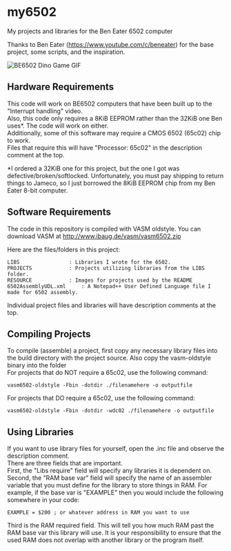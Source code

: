 # my6502
 My projects and libraries for the Ben Eater 6502 computer

Thanks to Ben Eater (https://www.youtube.com/c/beneater) for the base project, some scripts, and the inspiration.

![BE6502 Dino Game GIF](RESOURCE/BE6502Dino.gif)

## Hardware Requirements
This code will work on BE6502 computers that have been built up to the "Interrupt handling" video.  
Also, this code only requires a 8KiB EEPROM rather than the 32KiB one Ben uses*. The code will work on either.  
Additionally, some of this software may require a CMOS 6502 (65c02) chip to work.  
Files that require this will have "Processor: 65c02" in the description comment at the top.

*I ordered a 32KiB one for this project, but the one I got was defective/broken/softlocked. Unfortunately, you must pay shipping to return things to Jameco, so I just borrowed the 8KiB EEPROM chip from my Ben Eater 8-bit computer.
## Software Requirements
The code in this repository is compiled with VASM oldstyle. You can download VASM at http://www.ibaug.de/vasm/vasm6502.zip

Here are the files/folders in this project:
```
LIBS				: Libraries I wrote for the 6502.
PROJECTS			: Projects utilizing libraries from the LIBS folder.
RESOURCE			: Images for projects used by the README
6502AssemblyUDL.xml	    : A Notepad++ User Defined Language file I made for 6502 assembly.
```
Individual project files and libraries will have description comments at the top.

## Compiling Projects
To compile (assemble) a project, first copy any necessary library files into the build directory with the project source. Also copy the vasm-oldstyle binary into the folder  
For projects that do NOT require a 65c02, use the following command:
```
vasm6502-oldstyle -Fbin -dotdir ./filenamehere -o outputfile
```
For projects that DO require a 65c02, use the following command:
```
vasm6502-oldstyle -Fbin -dotdir -wdc02 ./filenamehere -o outputfile
```

## Using Libraries
If you want to use library files for yourself, open the .inc file and observe the description comment.  
There are three fields that are important.  
First, the "Libs require" field will specify any libraries it is dependent on.
Second, the "RAM base var" field will specify the name of an assembler variable that you must define for the library to store things in RAM. For example, if the base var is "EXAMPLE" then you would include the following somewhere in your code:
```
EXAMPLE = $200 ; or whatever address in RAM you want to use
```
Third is the RAM required field. This will tell you how much RAM past the RAM base var this library will use. It is your responsibility to ensure that the used RAM does not overlap with another library or the program itself.

